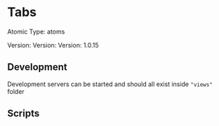 # Tabs

Atomic Type: atoms

Version: Version: Version: 1.0.15


## Development

Development servers can be started and should all exist inside `"views"` folder

## Scripts
